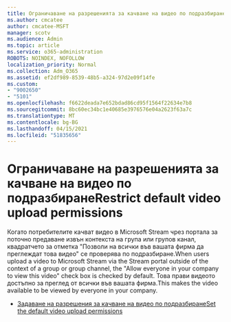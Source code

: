 ```yaml
---
title: Ограничаване на разрешенията за качване на видео по подразбиране
ms.author: cmcatee
author: cmcatee-MSFT
manager: scotv
ms.audience: Admin
ms.topic: article
ms.service: o365-administration
ROBOTS: NOINDEX, NOFOLLOW
localization_priority: Normal
ms.collection: Adm_O365
ms.assetid: ef2df989-8539-48b5-a324-97d2e09f14fe
ms.custom:
- "9002650"
- "5101"
ms.openlocfilehash: f6622deada7e652bdad86cd95f1564f22634e7b8
ms.sourcegitcommit: 8bc60ec34bc1e40685e3976576e04a2623f63a7c
ms.translationtype: MT
ms.contentlocale: bg-BG
ms.lasthandoff: 04/15/2021
ms.locfileid: "51835656"
---
```

# <a name="restrict-default-video-upload-permissions"></a><span data-ttu-id="d91f8-102">Ограничаване на разрешенията за качване на видео по подразбиране</span><span class="sxs-lookup"><span data-stu-id="d91f8-102">Restrict default video upload permissions</span></span>

<span data-ttu-id="d91f8-103">Когато потребителите качват видео в Microsoft Stream чрез портала за поточно предаване извън контекста на група или групов канал, квадратчето за отметка "Позволи на всички във вашата фирма да преглеждат това видео" се проверява по подразбиране.</span><span class="sxs-lookup"><span data-stu-id="d91f8-103">When users upload a video to Microsoft Stream via the Stream portal outside of the context of a group or group channel, the "Allow everyone in your company to view this video" check box is checked by default.</span></span> <span data-ttu-id="d91f8-104">Това прави видеото достъпно за преглед от всички във вашата фирма.</span><span class="sxs-lookup"><span data-stu-id="d91f8-104">This makes the video available to be viewed by everyone in your company.</span></span>

- [<span data-ttu-id="d91f8-105">Задаване на разрешения за качване на видео по подразбиране</span><span class="sxs-lookup"><span data-stu-id="d91f8-105">Set the default video upload permissions</span></span>](https://docs.microsoft.com/stream/default-video-permissions)
